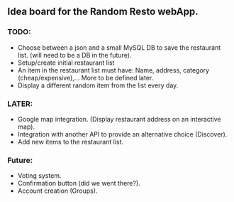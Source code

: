 ## Idea board for the Random Resto webApp.


### TODO:

- Choose between a json and a small MySQL DB to save the restaurant list. (will need to be a DB in the future).
- Setup/create initial restaurant list
- An item in the restaurant list must have: Name, address, category (cheap/expensive),... More to be defined later.
- Display a different random item from the list every day.


### LATER:

- Google map integration. (Display restaurant address on an interactive map).
- Integration with another API to provide an alternative choice (Discover).
- Add new items to the restaurant list.


### Future:

- Voting system.
- Confirmation button (did we went there?).
- Account creation (Groups).